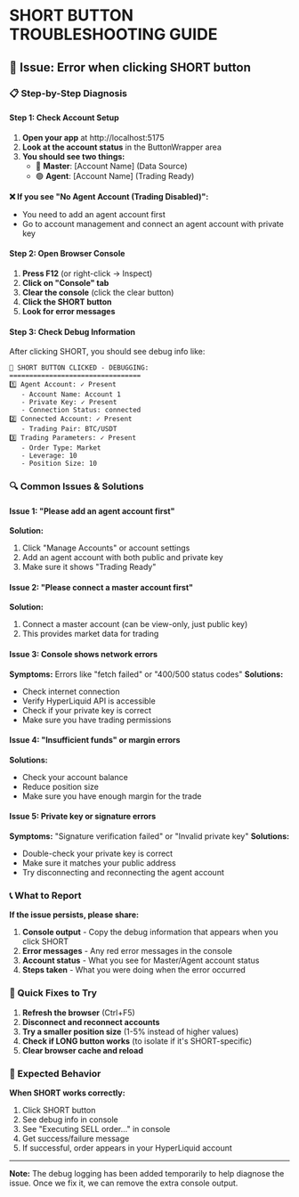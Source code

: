 # SHORT BUTTON TROUBLESHOOTING GUIDE

## 🚨 Issue: Error when clicking SHORT button

### 📋 Step-by-Step Diagnosis

#### **Step 1: Check Account Setup**
1. **Open your app** at http://localhost:5175
2. **Look at the account status** in the ButtonWrapper area
3. **You should see two things:**
   - 🔵 **Master**: [Account Name] (Data Source) 
   - 🟢 **Agent**: [Account Name] (Trading Ready)

**❌ If you see "No Agent Account (Trading Disabled)":**
- You need to add an agent account first
- Go to account management and connect an agent account with private key

#### **Step 2: Open Browser Console**
1. **Press F12** (or right-click → Inspect)
2. **Click on "Console" tab**
3. **Clear the console** (click the clear button)
4. **Click the SHORT button**
5. **Look for error messages**

#### **Step 3: Check Debug Information**
After clicking SHORT, you should see debug info like:
```
🚨 SHORT BUTTON CLICKED - DEBUGGING:
=================================
1️⃣ Agent Account: ✓ Present
   - Account Name: Account 1
   - Private Key: ✓ Present
   - Connection Status: connected
2️⃣ Connected Account: ✓ Present
   - Trading Pair: BTC/USDT
3️⃣ Trading Parameters: ✓ Present
   - Order Type: Market
   - Leverage: 10
   - Position Size: 10
```

### 🔍 Common Issues & Solutions

#### **Issue 1: "Please add an agent account first"**
**Solution:** 
1. Click "Manage Accounts" or account settings
2. Add an agent account with both public and private key
3. Make sure it shows "Trading Ready"

#### **Issue 2: "Please connect a master account first"**
**Solution:**
1. Connect a master account (can be view-only, just public key)
2. This provides market data for trading

#### **Issue 3: Console shows network errors**
**Symptoms:** Errors like "fetch failed" or "400/500 status codes"
**Solutions:**
- Check internet connection
- Verify HyperLiquid API is accessible
- Check if your private key is correct
- Make sure you have trading permissions

#### **Issue 4: "Insufficient funds" or margin errors**
**Solutions:**
- Check your account balance
- Reduce position size
- Make sure you have enough margin for the trade

#### **Issue 5: Private key or signature errors**
**Symptoms:** "Signature verification failed" or "Invalid private key"
**Solutions:**
- Double-check your private key is correct
- Make sure it matches your public address
- Try disconnecting and reconnecting the agent account

### 📞 What to Report

**If the issue persists, please share:**

1. **Console output** - Copy the debug information that appears when you click SHORT
2. **Error messages** - Any red error messages in the console
3. **Account status** - What you see for Master/Agent account status
4. **Steps taken** - What you were doing when the error occurred

### 🔧 Quick Fixes to Try

1. **Refresh the browser** (Ctrl+F5)
2. **Disconnect and reconnect accounts**
3. **Try a smaller position size** (1-5% instead of higher values)
4. **Check if LONG button works** (to isolate if it's SHORT-specific)
5. **Clear browser cache and reload**

### 🎯 Expected Behavior

**When SHORT works correctly:**
1. Click SHORT button
2. See debug info in console
3. See "Executing SELL order..." in console
4. Get success/failure message
5. If successful, order appears in your HyperLiquid account

---

**Note:** The debug logging has been added temporarily to help diagnose the issue. Once we fix it, we can remove the extra console output.
